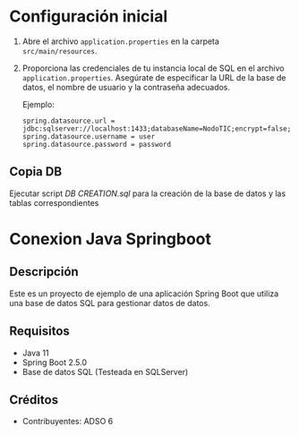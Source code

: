 # Configuración inicial

1. Abre el archivo `application.properties` en la carpeta `src/main/resources`.

2. Proporciona las credenciales de tu instancia local de SQL en el archivo `application.properties`. Asegúrate de especificar la URL de la base de datos, el nombre de usuario y la contraseña adecuados.

   Ejemplo:

   ```properties
   spring.datasource.url = jdbc:sqlserver://localhost:1433;databaseName=NodoTIC;encrypt=false;trustServerCertificate=true
   spring.datasource.username = user
   spring.datasource.password = password

## Copia DB
Ejecutar script _DB CREATION.sql_ para la creación de la base de datos y las tablas correspondientes


# Conexion Java Springboot

## Descripción
Este es un proyecto de ejemplo de una aplicación Spring Boot que utiliza una base de datos SQL para gestionar datos de datos.

## Requisitos
- Java 11
- Spring Boot 2.5.0
- Base de datos SQL (Testeada en SQLServer)

## Créditos
- Contribuyentes: ADSO 6
